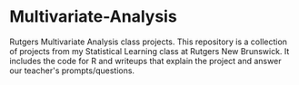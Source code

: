 # Multivariate-Analysis
Rutgers Multivariate Analysis class projects. This repository is a collection of projects from my Statistical Learning class at Rutgers New Brunswick. It includes the code for R and writeups that explain the project and answer our teacher's prompts/questions.
